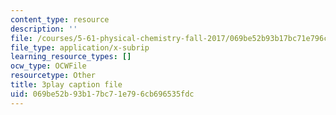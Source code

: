 ```yaml
---
content_type: resource
description: ''
file: /courses/5-61-physical-chemistry-fall-2017/069be52b93b17bc71e796cb696535fdc_mPSDaN4AJl8.srt
file_type: application/x-subrip
learning_resource_types: []
ocw_type: OCWFile
resourcetype: Other
title: 3play caption file
uid: 069be52b-93b1-7bc7-1e79-6cb696535fdc
---
```

